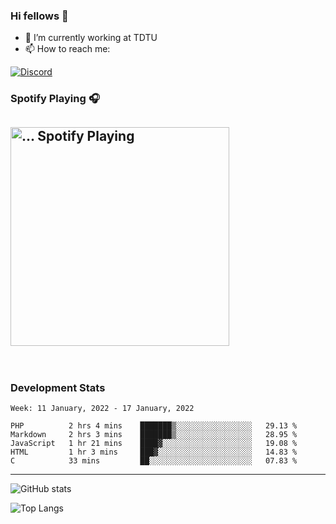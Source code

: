 ### Hi fellows 👋

- 🔭 I’m currently working at TDTU
- 📫 How to reach me:
<a href = "https://discordapp.com/users/573805531773272064">
  <img align="center" src="https://discord.c99.nl/widget/theme-4/517725152327499806.png" alt="Discord"/>
</a>


### Spotify Playing 🎧
[<img src="https://spotify-readme-git-master-maoleng.vercel.app/api/spotify-playing" alt="... Spotify Playing" width="350" />](https://open.spotify.com/user/...)
---
<br>

### Development Stats
<!--START_SECTION:waka-->
```text
Week: 11 January, 2022 - 17 January, 2022

PHP          2 hrs 4 mins    ███████▒░░░░░░░░░░░░░░░░░   29.13 % 
Markdown     2 hrs 3 mins    ███████▒░░░░░░░░░░░░░░░░░   28.95 % 
JavaScript   1 hr 21 mins    ████▓░░░░░░░░░░░░░░░░░░░░   19.08 % 
HTML         1 hr 3 mins     ███▓░░░░░░░░░░░░░░░░░░░░░   14.83 % 
C            33 mins         ██░░░░░░░░░░░░░░░░░░░░░░░   07.83 % 
```
<!--END_SECTION:waka-->

---
![GitHub stats](https://github-readme-stats.vercel.app/api?username=maoleng&theme=cobalt)

![Top Langs](https://github-readme-stats.vercel.app/api/top-langs/?username=maoleng&layout=compact)

